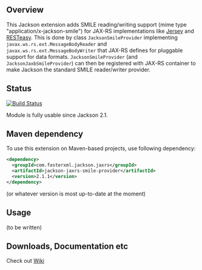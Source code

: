 ## Overview

This Jackson extension adds SMILE reading/writing support (mime type "application/x-jackson-smile") for JAX-RS implementations like [Jersey](http://jersey.java.net/) and [RESTeasy](http://www.jboss.org/resteasy).
This is done by class `JacksonSmileProvider` implementing `javax.ws.rs.ext.MessageBodyReader` and `javax.ws.rs.ext.MessageBodyWriter` that JAX-RS defines for pluggable support for data formats. 
`JacksonSmileProvider` (and `JacksonJaxbSmileProvider`) can then be registered with JAX-RS container to make Jackson the standard SMILE reader/writer provider.

## Status

[![Build Status](https://travis-ci.org/FasterXML/jackson-jaxrs-smile-provider.svg)](https://travis-ci.org/FasterXML/jackson-jaxrs-smile-provider)

Module is fully usable since Jackson 2.1.

## Maven dependency

To use this extension on Maven-based projects, use following dependency:

```xml
<dependency>
  <groupId>com.fasterxml.jackson.jaxrs</groupId>
  <artifactId>jackson-jaxrs-smile-provider</artifactId>
  <version>2.1.1</version>
</dependency>
```

(or whatever version is most up-to-date at the moment)

## Usage

(to be written)

## Downloads, Documentation etc

Check out [Wiki](/FasterXML/jackson-jaxrs-smile-provider/wiki)

